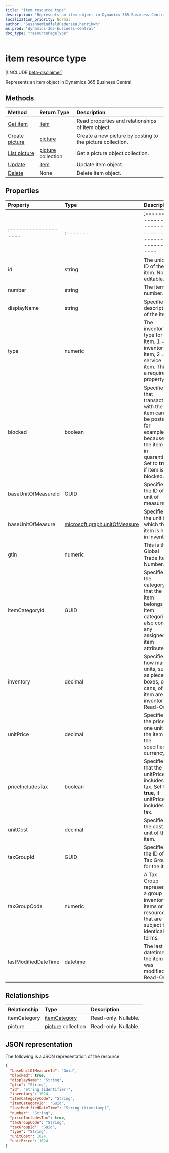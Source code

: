 ```yaml
---
title: "item resource type"
description: "Represents an item object in Dynamics 365 Business Central."
localization_priority: Normal
author: "SusanneWindfeldPedersen,henrikwh"
ms.prod: "dynamics-365-business-central"
doc_type: "resourcePageType"
---
```


# item resource type

[!INCLUDE [beta-disclaimer](../../includes/beta-disclaimer.md)]

Represents an item object in Dynamics 365 Business Central.

## Methods

| Method       | Return Type | Description |
|:-------------|:------------|:------------|
| [Get item](../api/dynamics-item-get.md) | [item](dynamics-item.md) | Read properties and relationships of item object. |
| [Create picture](../api/dynamics-item-post-picture.md) | [picture](dynamics-picture.md) | Create a new picture by posting to the picture collection. |
| [List picture](../api/dynamics-item-list-picture.md) | [picture](dynamics-picture.md) collection | Get a picture object collection. |
| [Update](../api/dynamics-item-update.md) | [item](dynamics-item.md) | Update item object. |
| [Delete](../api/dynamics-item-delete.md) | None | Delete item object. |

## Properties

| Property     | Type        | Description |
|:-------------|:------------|:------------|
|:-------------------|:-------|:----------------------------------------------------|
|id                  |string    |The unique ID of the item. Non-editable.             |
|number              |string  |The item number.                                     |
|displayName         |string  |Specifies a description of the item.                 |
|type                |numeric |The inventory type for the item. 1 = inventory item, 2 = service item. This is a required property.|
|blocked             |boolean |Specifies that transactions with the item cannot be posted, for example, because the item is in quarantine. Set to **true**, if item is blocked.|
|baseUnitOfMeasureId |GUID    |Specifies the ID of the unit of measure.             |
|baseUnitOfMeasure   |[microsoft.graph.unitOfMeasure](../resources/dynamics-complextypes.md)|Specifies the unit in which the item is held in inventory.|
|gtin                |numeric |This is the Global Trade Item Number.                |
|itemCategoryId      |GUID |Specifies the category that the item belongs to. Item categories also contain any assigned item attributes.|
|inventory           |decimal |Specifies how many units, such as pieces, boxes, or cans, of the item are in inventory. Read-Only.|
|unitPrice           |decimal |Specifies the price for one unit of the item in the specified currency.|
|priceIncludesTax    |boolean |Specifies that the unitPrice includes tax. Set to **true**, if unitPrice includes tax.|
|unitCost            |decimal |Specifies the cost per unit of the item.             |
|taxGroupId          |GUID    |Specifies the ID of the Tax Group for the item.      |
|taxGroupCode        |numeric |A Tax Group represents a group of inventory items or resources that are subject to identical tax terms.|
|lastModifiedDateTime|datetime|The last datetime the item was modified. Read-Only.  |  

## Relationships

| Relationship | Type        | Description |
|:-------------|:------------|:------------|
|itemCategory|[itemCategory](dynamics-itemcategory.md)| Read-only. Nullable.|
|picture|[picture](dynamics-picture.md) collection| Read-only. Nullable.|

## JSON representation

The following is a JSON representation of the resource.

<!-- {
  "blockType": "resource",
  "optionalProperties": [

  ],
  "@odata.type": "microsoft.graph.item",
  "baseType": "",
  "keyProperty": "id"
}-->

```json
{
  "baseUnitOfMeasureId": "Guid",
  "blocked": true,
  "displayName": "String",
  "gtin": "String",
  "id": "String (identifier)",
  "inventory": 1024,
  "itemCategoryCode": "String",
  "itemCategoryId": "Guid",
  "lastModifiedDateTime": "String (timestamp)",
  "number": "String",
  "priceIncludesTax": true,
  "taxGroupCode": "String",
  "taxGroupId": "Guid",
  "type": "String",
  "unitCost": 1024,
  "unitPrice": 1024
}
```

<!-- uuid: 16cd6b66-4b1a-43a1-adaf-3a886856ed98
2019-02-04 14:57:30 UTC -->
<!-- {
  "type": "#page.annotation",
  "description": "item resource",
  "keywords": "",
  "section": "documentation",
  "tocPath": ""
}-->